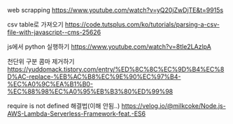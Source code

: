 web scrapping
https://www.youtube.com/watch?v=yQ20jZwDjTE&t=9915s

csv table로 가져오기
https://code.tutsplus.com/ko/tutorials/parsing-a-csv-file-with-javascript--cms-25626

js에서 python 실행하기
https://www.youtube.com/watch?v=8tle2LAzlpA

천단위 구분 콤마 제거하기
https://yuddomack.tistory.com/entry/%ED%8C%8C%EC%9D%B4%EC%8D%AC-replace-%EB%AC%B8%EC%9E%90%EC%97%B4-%EC%A0%9C%EA%B1%B0-%EC%88%98%EC%A0%95%EB%B3%80%ED%99%98

require is not defined 해결법(이해 안됨..)
https://velog.io/@milkcoke/Node.js-AWS-Lambda-Serverless-Framework-feat.-ES6

